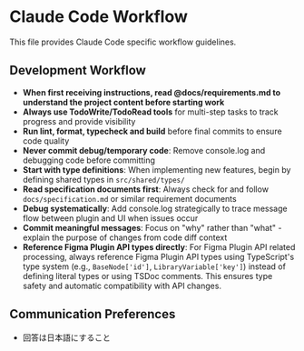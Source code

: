# Claude Code Workflow

This file provides Claude Code specific workflow guidelines.

## Development Workflow

- **When first receiving instructions, read @docs/requirements.md to understand the project content before starting work**
- **Always use TodoWrite/TodoRead tools** for multi-step tasks to track progress and provide visibility
- **Run lint, format, typecheck and build** before final commits to ensure code quality
- **Never commit debug/temporary code**: Remove console.log and debugging code before committing
- **Start with type definitions**: When implementing new features, begin by defining shared types in `src/shared/types/`
- **Read specification documents first**: Always check for and follow `docs/specification.md` or similar requirement documents
- **Debug systematically**: Add console.log strategically to trace message flow between plugin and UI when issues occur
- **Commit meaningful messages**: Focus on "why" rather than "what" - explain the purpose of changes from code diff context
- **Reference Figma Plugin API types directly**: For Figma Plugin API related processing, always reference Figma Plugin API types using TypeScript's type system (e.g., `BaseNode['id']`, `LibraryVariable['key']`) instead of defining literal types or using TSDoc comments. This ensures type safety and automatic compatibility with API changes.

## Communication Preferences

- 回答は日本語にすること
